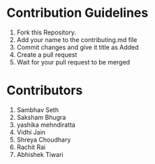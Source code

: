 # Contribution Guidelines

1. Fork this Repository.
2. Add your name to the contributing.md file
3. Commit changes and give it title as Added <Your Name>
4. Create a pull request
5. Wait for your pull request to be merged


# Contributors

1. Sambhav Seth
2. Saksham Bhugra 
3. yashika mehndiratta
4. Vidhi Jain
5. Shreya Choudhary
6. Rachit Rai
7. Abhishek Tiwari
